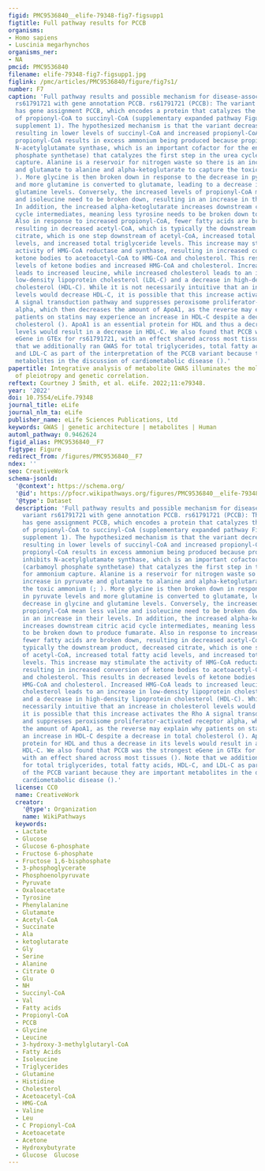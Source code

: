 ```yaml
---
figid: PMC9536840__elife-79348-fig7-figsupp1
figtitle: Full pathway results for PCCB
organisms:
- Homo sapiens
- Luscinia megarhynchos
organisms_ner:
- NA
pmcid: PMC9536840
filename: elife-79348-fig7-figsupp1.jpg
figlink: /pmc/articles/PMC9536840/figure/fig7s1/
number: F7
caption: 'Full pathway results and possible mechanism for disease-associated variant
  rs61791721 with gene annotation PCCB. rs61791721 (PCCB): The variant rs61791721
  has gene assignment PCCB, which encodes a protein that catalyzes the conversion
  of propionyl-CoA to succinyl-CoA (supplementary expanded pathway Figure 7—figure
  supplement 1). The hypothesized mechanism is that the variant decreases PCCB activity,
  resulting in lower levels of succinyl-CoA and increased propionyl-CoA. The increased
  propionyl-CoA results in excess ammonium being produced because propionyl-CoA inhibits
  N-acetylglutamate synthase, which is an important cofactor for the enzyme (carbamoyl
  phosphate synthetase) that catalyzes the first step in the urea cycle for ammonium
  capture. Alanine is a reservoir for nitrogen waste so there is an increase in pyruvate
  and glutamate to alanine and alpha-ketoglutarate to capture the toxic ammonium (;
  ). More glycine is then broken down in response to the decrease in pyruvate levels
  and more glutamine is converted to glutamate, leading to a decrease in glycine and
  glutamine levels. Conversely, the increased levels of propionyl-CoA mean less valine
  and isoleucine need to be broken down, resulting in an increase in their levels.
  In addition, the increased alpha-ketoglutarate increases downstream citric acid
  cycle intermediates, meaning less tyrosine needs to be broken down to produce fumarate.
  Also in response to increased propionyl-CoA, fewer fatty acids are broken down,
  resulting in decreased acetyl-CoA, which is typically the downstream product, decreased
  citrate, which is one step downstream of acetyl-CoA, increased total fatty acid
  levels, and increased total triglyceride levels. This increase may stimulate the
  activity of HMG-CoA reductase and synthase, resulting in increased conversion of
  ketone bodies to acetoacetyl-CoA to HMG-CoA and cholesterol. This results in decreased
  levels of ketone bodies and increased HMG-CoA and cholesterol. Increased HMG-CoA
  leads to increased leucine, while increased cholesterol leads to an increase in
  low-density lipoprotein cholesterol (LDL-C) and a decrease in high-density lipoprotein
  cholesterol (HDL-C). While it is not necessarily intuitive that an increase in cholesterol
  levels would decrease HDL-C, it is possible that this increase activates the Rho
  A signal transduction pathway and suppresses peroxisome proliferator-activated receptor
  alpha, which then decreases the amount of ApoA1, as the reverse may explain why
  patients on statins may experience an increase in HDL-C despite a decrease in total
  cholesterol (). ApoA1 is an essential protein for HDL and thus a decrease in its
  levels would result in a decrease in HDL-C. We also found that PCCB was the strongest
  eGene in GTEx for rs61791721, with an effect shared across most tissues (). Note
  that we additionally ran GWAS for total triglycerides, total fatty acids, HDL-C,
  and LDL-C as part of the interpretation of the PCCB variant because they are important
  metabolites in the discussion of cardiometabolic disease ().'
papertitle: Integrative analysis of metabolite GWAS illuminates the molecular basis
  of pleiotropy and genetic correlation.
reftext: Courtney J Smith, et al. eLife. 2022;11:e79348.
year: '2022'
doi: 10.7554/eLife.79348
journal_title: eLife
journal_nlm_ta: eLife
publisher_name: eLife Sciences Publications, Ltd
keywords: GWAS | genetic architecture | metabolites | Human
automl_pathway: 0.9462624
figid_alias: PMC9536840__F7
figtype: Figure
redirect_from: /figures/PMC9536840__F7
ndex: ''
seo: CreativeWork
schema-jsonld:
  '@context': https://schema.org/
  '@id': https://pfocr.wikipathways.org/figures/PMC9536840__elife-79348-fig7-figsupp1.html
  '@type': Dataset
  description: 'Full pathway results and possible mechanism for disease-associated
    variant rs61791721 with gene annotation PCCB. rs61791721 (PCCB): The variant rs61791721
    has gene assignment PCCB, which encodes a protein that catalyzes the conversion
    of propionyl-CoA to succinyl-CoA (supplementary expanded pathway Figure 7—figure
    supplement 1). The hypothesized mechanism is that the variant decreases PCCB activity,
    resulting in lower levels of succinyl-CoA and increased propionyl-CoA. The increased
    propionyl-CoA results in excess ammonium being produced because propionyl-CoA
    inhibits N-acetylglutamate synthase, which is an important cofactor for the enzyme
    (carbamoyl phosphate synthetase) that catalyzes the first step in the urea cycle
    for ammonium capture. Alanine is a reservoir for nitrogen waste so there is an
    increase in pyruvate and glutamate to alanine and alpha-ketoglutarate to capture
    the toxic ammonium (; ). More glycine is then broken down in response to the decrease
    in pyruvate levels and more glutamine is converted to glutamate, leading to a
    decrease in glycine and glutamine levels. Conversely, the increased levels of
    propionyl-CoA mean less valine and isoleucine need to be broken down, resulting
    in an increase in their levels. In addition, the increased alpha-ketoglutarate
    increases downstream citric acid cycle intermediates, meaning less tyrosine needs
    to be broken down to produce fumarate. Also in response to increased propionyl-CoA,
    fewer fatty acids are broken down, resulting in decreased acetyl-CoA, which is
    typically the downstream product, decreased citrate, which is one step downstream
    of acetyl-CoA, increased total fatty acid levels, and increased total triglyceride
    levels. This increase may stimulate the activity of HMG-CoA reductase and synthase,
    resulting in increased conversion of ketone bodies to acetoacetyl-CoA to HMG-CoA
    and cholesterol. This results in decreased levels of ketone bodies and increased
    HMG-CoA and cholesterol. Increased HMG-CoA leads to increased leucine, while increased
    cholesterol leads to an increase in low-density lipoprotein cholesterol (LDL-C)
    and a decrease in high-density lipoprotein cholesterol (HDL-C). While it is not
    necessarily intuitive that an increase in cholesterol levels would decrease HDL-C,
    it is possible that this increase activates the Rho A signal transduction pathway
    and suppresses peroxisome proliferator-activated receptor alpha, which then decreases
    the amount of ApoA1, as the reverse may explain why patients on statins may experience
    an increase in HDL-C despite a decrease in total cholesterol (). ApoA1 is an essential
    protein for HDL and thus a decrease in its levels would result in a decrease in
    HDL-C. We also found that PCCB was the strongest eGene in GTEx for rs61791721,
    with an effect shared across most tissues (). Note that we additionally ran GWAS
    for total triglycerides, total fatty acids, HDL-C, and LDL-C as part of the interpretation
    of the PCCB variant because they are important metabolites in the discussion of
    cardiometabolic disease ().'
  license: CC0
  name: CreativeWork
  creator:
    '@type': Organization
    name: WikiPathways
  keywords:
  - Lactate
  - Glucose
  - Glucose 6-phosphate
  - Fructose 6-phosphate
  - Fructose 1,6-bisphosphate
  - 3-phosphoglycerate
  - Phosphoenolpyruvate
  - Pyruvate
  - Oxaloacetate
  - Tyrosine
  - Phenylalanine
  - Glutamate
  - Acetyl-CoA
  - Succinate
  - Ala
  - ketoglutarate
  - Gly
  - Serine
  - Alanine
  - Citrate O
  - Glu
  - NH
  - Succinyl-CoA
  - Val
  - Fatty acids
  - Propionyl-CoA
  - PCCB
  - Glycine
  - Leucine
  - 3-hydroxy-3-methylglutaryl-CoA
  - Fatty Acids
  - Isoleucine
  - Triglycerides
  - Glutamine
  - Histidine
  - Cholesterol
  - Acetoacetyl-CoA
  - HMG-CoA
  - Valine
  - Leu
  - C Propionyl-CoA
  - Acetoacetate
  - Acetone
  - Hydroxybutyrate
  - Glucose  Glucose
---
```

